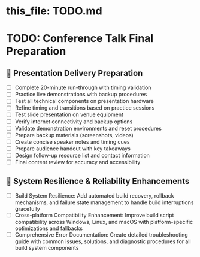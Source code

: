 # this_file: TODO.md

# TODO: Conference Talk Final Preparation

## 🎯 Presentation Delivery Preparation
- [ ] Complete 20-minute run-through with timing validation
- [ ] Practice live demonstrations with backup procedures
- [ ] Test all technical components on presentation hardware
- [ ] Refine timing and transitions based on practice sessions
- [ ] Test slide presentation on venue equipment
- [ ] Verify internet connectivity and backup options
- [ ] Validate demonstration environments and reset procedures
- [ ] Prepare backup materials (screenshots, videos)
- [ ] Create concise speaker notes and timing cues
- [ ] Prepare audience handout with key takeaways
- [ ] Design follow-up resource list and contact information
- [ ] Final content review for accuracy and accessibility

## 🔧 System Resilience & Reliability Enhancements
- [ ] Build System Resilience: Add automated build recovery, rollback mechanisms, and failure state management to handle build interruptions gracefully
- [ ] Cross-platform Compatibility Enhancement: Improve build script compatibility across Windows, Linux, and macOS with platform-specific optimizations and fallbacks  
- [ ] Comprehensive Error Documentation: Create detailed troubleshooting guide with common issues, solutions, and diagnostic procedures for all build system components